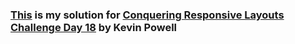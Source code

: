 ### [This](https://ivanajeo.github.io/conquering-responsive-layouts/brown-website/index.html) is my solution for [Conquering Responsive Layouts Challenge Day 18](https://courses.kevinpowell.co/view/courses/conquering-responsive-layouts/274380-day-18-challenge-solution-mobile-first) by Kevin Powell

